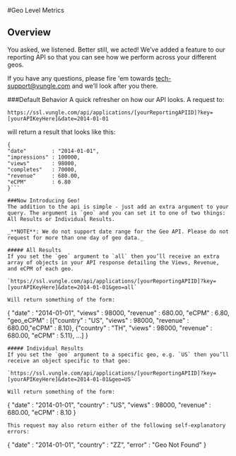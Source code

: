 #Geo Level Metrics
## Overview
You asked, we listened. Better still, we acted! We’ve added a feature to our reporting API so that you can see how we perform across your different geos. 

If you have any questions, please fire 'em towards <a href="mailto:tech-support@vungle.com?Subject=Reporting%20API%20-%20Geo" target="_top">tech-support@vungle.com</a> and we’ll look after you there.

###Default Behavior
A quick refresher on how our API looks. A request to:

`https://ssl.vungle.com/api/applications/[yourReportingAPIID]?key=[yourAPIKeyHere]&date=2014-01-01 `

will return a result that looks like this:
```
{
"date"        : "2014-01-01",
"impressions" : 100000,
"views"       : 98000,
"completes"   : 70000,
"revenue"     : 680.00,
"eCPM"        : 6.80
}```

###Now Introducing Geo!
The addition to the api is simple - just add an extra argument to your query. The argument is `geo` and you can set it to one of two things: All Results or Individual Results.

_**NOTE**: We do not support date range for the Geo API. Please do not request for more than one day of geo data._ 

##### All Results
If you set the `geo` argument to `all` then you’ll receive an extra array of objects in your API response detailing the Views, Revenue, and eCPM of each geo.

`https://ssl.vungle.com/api/applications/[yourReportingAPIID]?key=[yourAPIKeyHere]&date=2014-01-01&geo=all`

Will return something of the form:
```
{
"date"        : "2014-01-01",
"views"       : 98000,
"revenue"     : 680.00,
"eCPM"        : 6.80,
"geo_eCPM"    : [{"country" : "US", "views" : 98000, "revenue" : 680.00,"eCPM" : 8.10}, {"country" : "TH", "views" : 98000, "revenue" : 680.00, "eCPM" : 5.11}, ...]
}
```
##### Individual Results
If you set the `geo` argument to a specific geo, e.g. `US` then you’ll receive an object specific to that geo:

`https://ssl.vungle.com/api/applications/[yourReportingAPIID]?key=[yourAPIKeyHere]&date=2014-01-01&geo=US`

Will return something of the form:
```
{
"date"        : "2014-01-01",
"country"     : "US",
"views"       : 98000,
"revenue"     : 680.00,
"eCPM"        : 8.10
}
```
This request may also return either of the following self-explanatory errors:
```
{
"date"        : "2014-01-01",
"country"     : "ZZ",
"error"       : "Geo Not Found"
}
```


